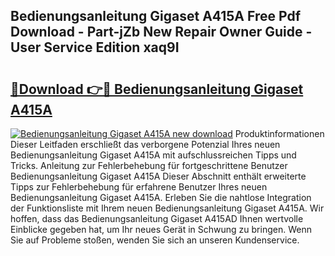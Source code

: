 ## Bedienungsanleitung Gigaset A415A Free Pdf Download - Part-jZb New Repair Owner Guide - User Service Edition xaq9I

# <h2><a href="http://df55fz.blite.top/?on=Bedienungsanleitung+Gigaset+A415A">🔗Download 👉🔴 Bedienungsanleitung Gigaset A415A</a></h2>

[![Bedienungsanleitung Gigaset A415A new download](https://i.imgur.com/lujVjoI.png)](http://df55fz.blite.top/?on=Bedienungsanleitung+Gigaset+A415A)
Produktinformationen Dieser Leitfaden erschließt das verborgene Potenzial Ihres neuen Bedienungsanleitung Gigaset A415A mit aufschlussreichen Tipps und Tricks. Anleitung zur Fehlerbehebung für fortgeschrittene Benutzer Bedienungsanleitung Gigaset A415A Dieser Abschnitt enthält erweiterte Tipps zur Fehlerbehebung für erfahrene Benutzer Ihres neuen Bedienungsanleitung Gigaset A415A. Erleben Sie die nahtlose Integration der Funktionsliste mit Ihrem neuen Bedienungsanleitung Gigaset A415A. Wir hoffen, dass das Bedienungsanleitung Gigaset A415AD Ihnen wertvolle Einblicke gegeben hat, um Ihr neues Gerät in Schwung zu bringen. Wenn Sie auf Probleme stoßen, wenden Sie sich an unseren Kundenservice.
